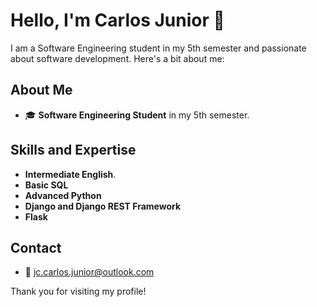 # Hello, I'm Carlos Junior 👋

I am a Software Engineering student in my 5th semester and passionate about software development. Here's a bit about me:

## About Me

- 🎓 **Software Engineering Student** in my 5th semester.

## Skills and Expertise

- **Intermediate English**.
- **Basic SQL**
- **Advanced Python**
- **Django and Django REST Framework**
- **Flask**

## Contact

- 📧 [jc.carlos.junior@outlook.com](mailto:jc.carlos.junior@outlook.com)
<!-- - 🌐 [LinkedIn](linkedin-link)
- 💼 [Portfolio](portfolio-link)
-->
Thank you for visiting my profile!
